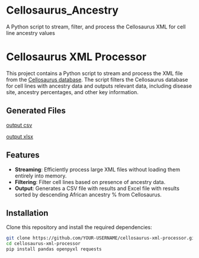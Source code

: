 # Cellosaurus_Ancestry
A Python script to stream, filter, and process the  Cellosaurus XML for cell line ancestry values

# Cellosaurus XML Processor
This project contains a Python script to stream and process the XML file from the [Cellosaurus database](https://ftp.expasy.org/databases/cellosaurus/). The script filters the Cellosaurus database for cell lines with ancestry data and outputs relevant data, including disease site, ancestry percentages, and other key information.


## Generated Files
 [output csv](https://github.com/njbowen/Cellosaurus_Ancestry/blob/main/output/filtered_cell_lines_stream.csv)
 
 [output xlsx](https://github.com/njbowen/Cellosaurus_Ancestry/blob/main/output/filtered_cell_lines_stream_sorted_by_african_ancestry.xlsx)


## Features
- **Streaming**: Efficiently process large XML files without loading them entirely into memory.
- **Filtering**: Filter cell lines based on presence of ancestry data. 
- **Output**: Generates a CSV file with results  and Excel file with results sorted by descending African ancestry % from Cellosaurus.

## Installation

Clone this repository and install the required dependencies:

```bash
git clone https://github.com/YOUR-USERNAME/cellosaurus-xml-processor.git
cd cellosaurus-xml-processor
pip install pandas openpyxl requests
